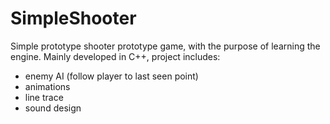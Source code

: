 # SimpleShooter

Simple prototype shooter prototype game, with the purpose of learning the engine.
Mainly developed in C++, project includes:
* enemy AI (follow player to last seen point)
* animations
* line trace
* sound design
